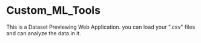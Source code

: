 # Custom_ML_Tools
This is a Dataset Previewing Web Application. you can load your ".csv" files and can analyze the data in it.
